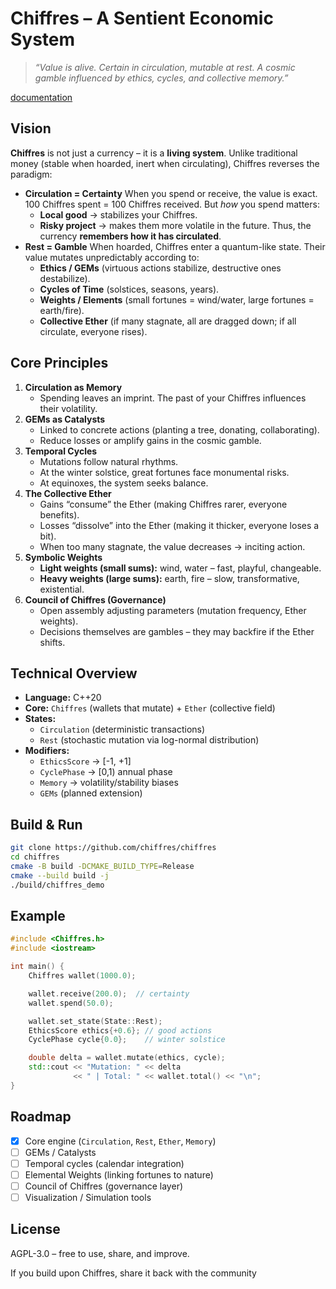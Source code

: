 # Chiffres – A Sentient Economic System

> *“Value is alive. Certain in circulation, mutable at rest.
> A cosmic gamble influenced by ethics, cycles, and collective memory.”*

[documentation](https://chiffres.github.io/chiffres/)

##  Vision

**Chiffres** is not just a currency – it is a **living system**.
Unlike traditional money (stable when hoarded, inert when circulating), Chiffres reverses the paradigm:

* **Circulation = Certainty**
  When you spend or receive, the value is exact. 100 Chiffres spent = 100 Chiffres received.
  But *how* you spend matters:
   * **Local good** → stabilizes your Chiffres.
   * **Risky project** → makes them more volatile in the future.
     Thus, the currency **remembers how it has circulated**.
* **Rest = Gamble**
  When hoarded, Chiffres enter a quantum-like state.
  Their value mutates unpredictably according to:
   * **Ethics / GEMs** (virtuous actions stabilize, destructive ones destabilize).
   * **Cycles of Time** (solstices, seasons, years).
   * **Weights / Elements** (small fortunes = wind/water, large fortunes = earth/fire).
   * **Collective Ether** (if many stagnate, all are dragged down; if all circulate, everyone rises).

## Core Principles

1. **Circulation as Memory**
   * Spending leaves an imprint. The past of your Chiffres influences their volatility.
2. **GEMs as Catalysts**
   * Linked to concrete actions (planting a tree, donating, collaborating).
   * Reduce losses or amplify gains in the cosmic gamble.
3. **Temporal Cycles**
   * Mutations follow natural rhythms.
   * At the winter solstice, great fortunes face monumental risks.
   * At equinoxes, the system seeks balance.
4. **The Collective Ether**
   * Gains “consume” the Ether (making Chiffres rarer, everyone benefits).
   * Losses “dissolve” into the Ether (making it thicker, everyone loses a bit).
   * When too many stagnate, the value decreases → inciting action.
5. **Symbolic Weights**
   * **Light weights (small sums):** wind, water – fast, playful, changeable.
   * **Heavy weights (large sums):** earth, fire – slow, transformative, existential.
6. **Council of Chiffres (Governance)**
   * Open assembly adjusting parameters (mutation frequency, Ether weights).
   * Decisions themselves are gambles – they may backfire if the Ether shifts.

## Technical Overview

* **Language:** C++20
* **Core:** `Chiffres` (wallets that mutate) + `Ether` (collective field)
* **States:**
   * `Circulation` (deterministic transactions)
   * `Rest` (stochastic mutation via log-normal distribution)
* **Modifiers:**
   * `EthicsScore` → \[-1, +1]
   * `CyclePhase` → \[0,1) annual phase
   * `Memory` → volatility/stability biases
   * `GEMs` (planned extension)

## Build & Run

```bash
git clone https://github.com/chiffres/chiffres
cd chiffres
cmake -B build -DCMAKE_BUILD_TYPE=Release
cmake --build build -j
./build/chiffres_demo
```

## Example

```c++
#include <Chiffres.h>
#include <iostream>

int main() {
    Chiffres wallet(1000.0);

    wallet.receive(200.0);  // certainty
    wallet.spend(50.0);

    wallet.set_state(State::Rest);
    EthicsScore ethics{+0.6}; // good actions
    CyclePhase cycle{0.0};    // winter solstice

    double delta = wallet.mutate(ethics, cycle);
    std::cout << "Mutation: " << delta
              << " | Total: " << wallet.total() << "\n";
}
```

## Roadmap

* [x] Core engine (`Circulation`, `Rest`, `Ether`, `Memory`)
* [ ] GEMs / Catalysts
* [ ] Temporal cycles (calendar integration)
* [ ] Elemental Weights (linking fortunes to nature)
* [ ] Council of Chiffres (governance layer)
* [ ] Visualization / Simulation tools

## License

AGPL-3.0 – free to use, share, and improve.

If you build upon Chiffres, share it back with the community